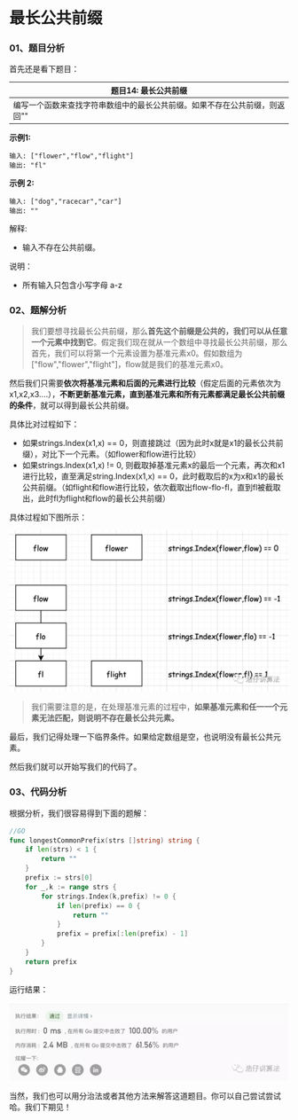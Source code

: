 # 最长公共前缀

### 01、题目分析

首先还是看下题目：

| 题目14: 最长公共前缀                                         |
| ------------------------------------------------------------ |
| 编写一个函数来查找字符串数组中的最长公共前缀。如果不存在公共前缀，则返回"" |

**示例1:**

```
输入: ["flower","flow","flight"]
输出: "fl"
```

**示例 2:**

```
输入: ["dog","racecar","car"]
输出: ""
```

解释: 

- 输入不存在公共前缀。

说明：

- 所有输入只包含小写字母 a-z 

### 02、题解分析

>我们要想寻找最长公共前缀，那么**首先这个前缀是公共的，我们可以从任意一个元素中找到它**。假定我们现在就从一个数组中寻找最长公共前缀，那么首先，我们可以将第一个元素设置为基准元素x0。假如数组为["flow","flower","flight"]，flow就是我们的基准元素x0。


然后我们只需要**依次将基准元素和后面的元素进行比较**（假定后面的元素依次为x1,x2,x3....），**不断更新基准元素，直到基准元素和所有元素都满足最长公共前缀的条件**，就可以得到最长公共前缀。

具体比对过程如下：

- 如果strings.Index(x1,x) == 0，则直接跳过（因为此时x就是x1的最长公共前缀），对比下一个元素。（如flower和flow进行比较）
- 如果strings.Index(x1,x) != 0, 则截取掉基准元素x的最后一个元素，再次和x1进行比较，直至满足string.Index(x1,x) == 0，此时截取后的x为x和x1的最长公共前缀。（如flight和flow进行比较，依次截取出flow-flo-fl，直到fl被截取出，此时fl为flight和flow的最长公共前缀）



具体过程如下图所示：

<img src="002/1.png" alt="PNG" style="zoom: 50%;" />

>我们需要注意的是，在处理基准元素的过程中，**如果基准元素和任一一个元素无法匹配，则说明不存在最长公共元素。**

最后，我们记得处理一下临界条件。如果给定数组是空，也说明没有最长公共元素。

然后我们就可以开始写我们的代码了。

### 03、代码分析

根据分析，我们很容易得到下面的题解：

```go
//GO
func longestCommonPrefix(strs []string) string {
    if len(strs) < 1 {
        return ""
    }
    prefix := strs[0]
    for _,k := range strs {
        for strings.Index(k,prefix) != 0 {
            if len(prefix) == 0 {
                return ""
            }
            prefix = prefix[:len(prefix) - 1]
        }
    }
    return prefix
}
```

运行结果：

<img src="002/2.jpg" alt="PNG" style="zoom: 50%;" />

当然，我们也可以用分治法或者其他方法来解答这道题目。你可以自己尝试尝试哈。我们下期见！

